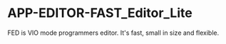 APP-EDITOR-FAST_Editor_Lite
===========================

FED is VIO mode programmers editor. It's fast, small in size and flexible.
